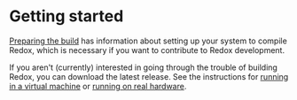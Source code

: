 Getting started
===============

[Preparing the build](getting_started/preparing_the_build.html) has information about setting up your system to compile Redox, which is necessary if you want to contribute to Redox development.

If you aren't (currently) interested in going through the trouble of building Redox, you can download the latest release. See the instructions for [running in a virtual machine](getting_started/try_vm.html) or [running on real hardware](getting_started/real_hardware.html).
